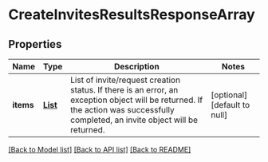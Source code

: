 # CreateInvitesResultsResponseArray
## Properties

| Name | Type | Description | Notes |
|------------ | ------------- | ------------- | -------------|
| **items** | [**List**](CreateInvitesResultsResponseArray_items_inner.md) | List of invite/request creation status. If there is an error, an exception object will be returned. If the action was successfully completed, an invite object will be returned. | [optional] [default to null] |

[[Back to Model list]](../README.md#documentation-for-models) [[Back to API list]](../README.md#documentation-for-api-endpoints) [[Back to README]](../README.md)

